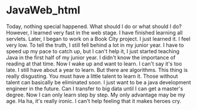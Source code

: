 # JavaWeb_html
Today, nothing special happened. What should I do or what should I do? However, I learned very fast in the web stage. I have finished learning all servlets. Later, I began to work on a Book City project. I just learned it. I feel very low. To tell the truth, I still fell behind a lot in my junior year. I have to speed up my pace to catch up, but I can't help it, I just started teaching Java in the first half of my junior year. I didn't know the importance of reading at that time. Now I wake up and want to learn. I can't say it's too late. I still have about a year to learn. But there are algorithms. This thing is really disgusting. You must have a little talent to learn it. Those without talent can basically be eliminated soon. I just want to be a java development engineer in the future. Can I transfer to big data until I can get a master's degree. Now I can only learn step by step. My only advantage may be my age. Ha ha, it's really ironic. I can't help feeling that it makes heroes cry.

